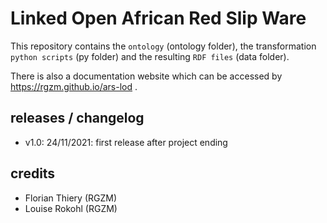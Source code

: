 # Linked Open African Red Slip Ware 
                   
This repository contains the `ontology` (ontology folder), the transformation `python scripts` (py folder) and the resulting `RDF files` (data folder).
                                         
There is also a documentation website which can be accessed by <https://rgzm.github.io/ars-lod> .
            
## releases / changelog 

-   v1.0: 24/11/2021: first release after project ending

## credits

-   Florian Thiery (RGZM)
-   Louise Rokohl (RGZM)
